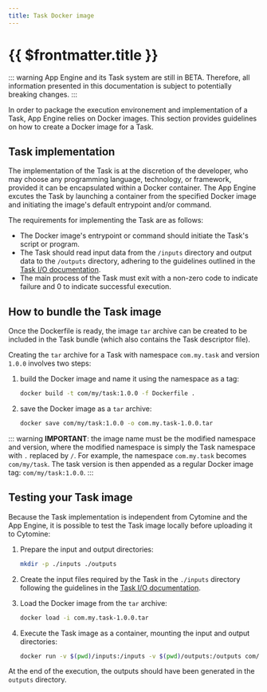 ```yaml
---
title: Task Docker image
---
```


# {{ $frontmatter.title }}

::: warning
App Engine and its Task system are still in BETA. Therefore, all information presented in this documentation is subject to potentially breaking changes.
:::

In order to package the execution environement and implementation of a Task, App Engine relies on Docker images. This section provides guidelines on how to create a Docker image for a Task.

## Task implementation

The implementation of the Task is at the discretion of the developer, who may choose any programming language, technology, or framework, provided it can be encapsulated within a Docker container. The App Engine excutes the Task by launching a container from the specified Docker image and initiating the image's default entrypoint and/or command.

The requirements for implementing the Task are as follows:

- The Docker image's entrypoint or command should initiate the Task's script or program.
- The Task should read input data from the `/inputs` directory and output data to the `/outputs` directory, adhering to the guidelines outlined in the [Task I/O documentation](/dev-guide/algorithms/task/task-io).
- The main process of the Task must exit with a non-zero code to indicate failure and 0 to indicate successful execution.

## How to bundle the Task image

Once the Dockerfile is ready, the image `tar` archive can be created to be included in the Task bundle (which also contains the Task descriptor file).

Creating the `tar` archive for a Task with namespace `com.my.task` and version `1.0.0` involves two steps:

1. build the Docker image and name it using the namespace as a tag:

   ```bash
   docker build -t com/my/task:1.0.0 -f Dockerfile .
   ```

2. save the Docker image as a `tar` archive:

   ```bash
   docker save com/my/task:1.0.0 -o com.my.task-1.0.0.tar
   ```

::: warning
**IMPORTANT**: the image name must be the modified namespace and version, where the modified namespace is simply the Task namespace with `.` replaced by `/`. For example, the namespace `com.my.task` becomes `com/my/task`.
The task version is then appended as a regular Docker image tag: `com/my/task:1.0.0`.
:::

## Testing your Task image

Because the Task implementation is independent from Cytomine and the App Engine, it is possible to test the Task image locally before uploading it to Cytomine:

1. Prepare the input and output directories:

   ```bash
   mkdir -p ./inputs ./outputs
   ```

2. Create the input files required by the Task in the `./inputs` directory following the guidelines in the [Task I/O documentation](/dev-guide/algorithms/task/task-io).

3. Load the Docker image from the `tar` archive:

   ```bash
   docker load -i com.my.task-1.0.0.tar
   ```

4. Execute the Task image as a container, mounting the input and output directories:

   ```bash
   docker run -v $(pwd)/inputs:/inputs -v $(pwd)/outputs:/outputs com/my/task:1.0.0
   ```

At the end of the execution, the outputs should have been generated in the `outputs` directory.
